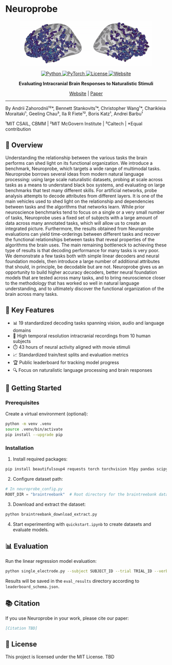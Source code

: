 # Neuroprobe

<p align="center">
  <img src="neuroprobe_animation.gif" alt="Neuroprobe Logo" style="height: 10em" />
</p>

<p align="center">
    <a href="https://www.python.org/">
        <img alt="Python" src="https://img.shields.io/badge/Python-3.8+-1f425f.svg?color=purple">
    </a>
    <a href="https://pytorch.org/">
        <img alt="PyTorch" src="https://img.shields.io/badge/PyTorch-2.0+-ee4c2c.svg">
    </a>
    <a href="https://mit-license.org/">
        <img alt="License" src="https://img.shields.io/badge/License-MIT-blue.svg">
    </a>
    <a href="https://neuroprobe.dev">
        <img alt="Website" src="https://img.shields.io/website?url=https%3A%2F%2Fneuroprobe.dev">
    </a>
</p>

<p align="center"><strong>Evaluating Intracranial Brain Responses to Naturalistic Stimuli</strong></p>

<p align="center">
    <a href="https://neuroprobe.dev">Website</a> |
    <a href="https://azaho.org/papers/NeurIPS_2025__BTBench_paper.pdf">Paper</a>
</p>

---

By Andrii Zahorodnii¹²*, Bennett Stankovits¹*, Christopher Wang¹*, Charikleia Moraitaki¹, Geeling Chau³, Ila R Fiete¹², Boris Katz¹, Andrei Barbu¹

¹MIT CSAIL, CBMM  |  ²MIT McGovern Institute  |  ³Caltech  |  *Equal contribution

## 🎯 Overview
Understanding the relationship between the various tasks the brain performs can shed light on its functional organization. We introduce a benchmark, Neuroprobe, which targets a wide range of multimodal tasks. Neuroprobe borrows several ideas from modern natural language processing: using large scale naturalistic datasets, probing at scale across tasks as a means to understand black box systems, and evaluating on large benchmarks that test many different skills. For artificial networks, probe analysis attempts to decode attributes from different layers. It is one of the main vehicles used to shed light on the relationship and dependencies between tasks and the algorithms that networks learn. While prior neuroscience benchmarks tend to focus on a single or a very small number of tasks, Neuroprobe uses a fixed set of subjects with a large amount of data across many annotated tasks, which will allow us to create an integrated picture. Furthermore, the results obtained from Neuroprobe evaluations can yield time-orderings between different tasks and recover the functional relationships between tasks that reveal properties of the algorithms the brain uses. The main remaining bottleneck to achieving these type of results is that decoding performance for many tasks is very poor. We demonstrate a few tasks both with simple linear decoders and neural foundation models, then introduce a large number of additional attributes that should, in principle, be decodable but are not. Neuroprobe gives us an opportunity to build higher accuracy decoders, better neural foundation models that are tested across many tasks, and to bring neuroscience closer to the methodology that has worked so well in natural language understanding, and to ultimately discover the functional organization of the brain across many tasks.


## 🌟 Key Features

- 📊 19 standardized decoding tasks spanning vision, audio and language domains
- 🧠 High temporal resolution intracranial recordings from 10 human subjects
- ⏱️ 43 hours of neural activity aligned with movie stimuli
- 📈 Standardized train/test splits and evaluation metrics
- 🏆 Public leaderboard for tracking model progress
- 🔍 Focus on naturalistic language processing and brain responses

## 🚀 Getting Started

### Prerequisites

Create a virtual environment (optional):
```bash
python -m venv .venv
source .venv/bin/activate
pip install --upgrade pip
```

### Installation

1. Install required packages:
```bash
pip install beautifulsoup4 requests torch torchvision h5py pandas scipy numpy matplotlib seaborn wandb scikit-learn psutil librosa
```

2. Configure dataset path:
```python
# In neuroprobe_config.py
ROOT_DIR = "braintreebank"  # Root directory for the braintreebank data
```

3. Download and extract the dataset:
```bash
python braintreebank_download_extract.py
```

4. Start experimenting with `quickstart.ipynb` to create datasets and evaluate models.

## 📊 Evaluation

Run the linear regression model evaluation:
```bash
python single_electrode.py --subject SUBJECT_ID --trial TRIAL_ID --verbose --lite --eval_name onset --splits_type SS_DM
```

Results will be saved in the `eval_results` directory according to `leaderboard_schema.json`.

## 📚 Citation

If you use Neuroprobe in your work, please cite our paper:
```bibtex
[Citation TBD]
```

## 📝 License

This project is licensed under the MIT License.
TBD